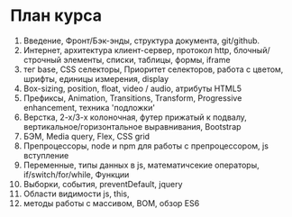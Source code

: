 <h1>План курса</h1>

<ol>
<li>
    Введение,
    Фронт/Бэк-энды,
    структура документа,
    git/github.
</li>
<li>
    Интернет, архитектура клиент-сервер, протокол http,
    блочный/строчный элементы, списки,
    таблицы, формы, iframe
</li>
<li>
    тег base, CSS селекторы,
    Приоритет селекторов, работа с цветом,
    шрифты, единицы измерения, display
</li>
<li>
    Box-sizing, position, float, video / audio, атрибуты HTML5
</li>
<li>
    Префиксы, Animation, Transitions, Transform, Progressive enhancement, техника 'подложки'
</li>
<li>
    Верстка, 2-х/3-х колоночная, футер прижатый к подвалу,
    вертикальное/горизонтальное выравнивания, Bootstrap
</li>
<li>
    БЭМ, Media query, Flex, CSS grid
</li>
<li>
    Препроцессоры, node и npm для работы с препроцессором, js вступление
</li>
<li>
    Переменные, типы данных в js, математичсекие операторы, if/switch/for/while, Функции
</li>
<li>
    Выборки, события, preventDefault, jquery
</li>
<li>
    Области видимости js, this,
</li>
<li>
   методы работы с массивом, BOM, обзор ES6
</li>
</ol>